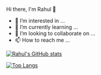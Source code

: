 Hi there, I'm Rahul 👋 
- 👀 I’m interested in ...
- 🌱 I’m currently learning ...
- 💞️ I’m looking to collaborate on ...
- 📫 How to reach me ...


[![Rahul's GitHub stats](https://github-readme-stats.vercel.app/api?username=rp-code9&count_private=true&show_icons=true&theme=merko)](https://github.com/rp-code9/github-readme-stats)

[![Top Langs](https://github-readme-stats.vercel.app/api/top-langs/?username=rp-code9&layout=compact&theme=merko)](https://github.com/rp-code9/github-readme-stats)

<!---
rahulpawar-code/rahulpawar-code is a ✨ special ✨ repository because its `README.md` (this file) appears on your GitHub profile.
You can click the Preview link to take a look at your changes.
--->
